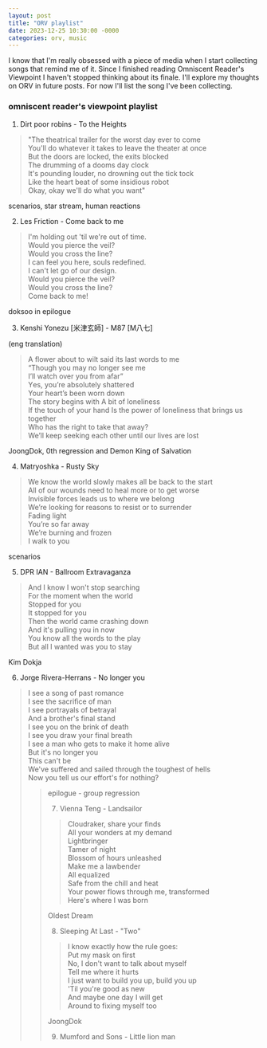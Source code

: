 ```yaml
---
layout: post
title: "ORV playlist"
date: 2023-12-25 10:30:00 -0000
categories: orv, music 
---
```


I know that I'm really obsessed with a piece of media when I start collecting songs that remind me of it. Since I finished reading Omniscent Reader's Viewpoint I haven't stopped thinking about its finale. I'll explore my thoughts on ORV in future posts. For now I'll list the song I've been collecting.  

### omniscent reader's viewpoint playlist ###

1. Dirt poor robins - To the Heights

<blockquote> "The theatrical trailer for the worst day ever to come <br>
You'll do whatever it takes to leave the theater at once <br>
But the doors are locked, the exits blocked <br>
The drumming of a dooms day clock <br>
It's pounding louder, no drowning out the tick tock <br>
Like the heart beat of some insidious robot<br>
Okay, okay we'll do what you want" </blockquote>

scenarios, star stream, human reactions 

2. Les Friction - Come back to me 

<blockquote> I'm holding out 'til we're out of time. <br>
Would you pierce the veil? <br>
Would you cross the line? <br>
I can feel you here, souls redefined.  <br>
I can't let go of our design.  <br>
Would you pierce the veil? <br>
Would you cross the line? <br>
Come back to me! </blockquote>

doksoo in epilogue

3. Kenshi Yonezu [米津玄師] - M87 [M八七]

(eng translation)
<blockquote> 
A flower about to wilt said its last words to me <br>
“Though you may no longer see me <br>
I’ll watch over you from afar” <br>
Yеs, you’re absolutely shatterеd  <br>
Your heart’s been worn down <br>
The story begins with A bit of loneliness <br>
If the touch of your hand Is the power of loneliness that brings us together <br>
Who has the right to take that away? <br>
We’ll keep seeking each other until our lives are lost </blockquote>

JoongDok, 0th regression and Demon King of Salvation

4. Matryoshka - Rusty Sky 

<blockquote>We know the world slowly makes all be back to the start <br>
All of our wounds need to heal more or to get worse <br>
Invisible forces leads us to where we belong <br>
We’re looking for reasons to resist or to surrender <br>
Fading light <br>
You’re so far away <br>
We’re burning and frozen <br>
I walk to you </blockquote>

scenarios

5. DPR IAN - Ballroom Extravaganza

<blockquote> And I know I won't stop searching <br>
For the moment when the world <br>
Stopped for you <br>
It stopped for you <br>
Then the world came crashing down <br>
And it's pulling you in now  <br>
You know all the words to the play <br>
But all I wanted was you to stay </blockquote>

Kim Dokja

6. Jorge Rivera-Herrans - No longer you

<blockquote>
I see a song of past romance <br>
I see the sacrifice of man <br>
I see portrayals of betrayal <br>
And a brother's final stand <br>
I see you on the brink of death <br>
I see you draw your final breath <br>
I see a man who gets to make it home alive <br>
But it's no longer you <br>
This can't be <br>
We've suffered and sailed through the toughest of hells <br>
Now you tell us our effort's for nothing? <br>
<blockquote>

epilogue - group regression 

7. Vienna Teng - Landsailor 

<blockquote>
Cloudraker, share your finds  <br>
All your wonders at my demand  <br>
Lightbringer  <br>
Tamer of night  <br>
Blossom of hours unleashed  <br>
Make me a lawbender  <br>
All equalized  <br>
Safe from the chill and heat  <br>
Your power flows through me, transformed  <br>
Here's where I was born  <br>
</blockquote>

Oldest Dream 

8. Sleeping At Last - "Two" 

<blockquote>
I know exactly how the rule goes:  <br>
Put my mask on first  <br>
No, I don't want to talk about myself  <br>
Tell me where it hurts  <br>
I just want to build you up, build you up  <br>
'Til you're good as new  <br>
And maybe one day I will get  <br> 
Around to fixing myself too  <br>
</blockquote>

JoongDok 

9. Mumford and Sons - Little lion man 

<blockquote>

</blockquote>
